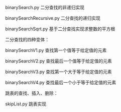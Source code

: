 binarySearch.py  二分查找的非递归实现

binarySearchRecursive.py  二分查找的递归实现

binarySearchSqrt.py  基于二分查找实现求整数的平方根

二分查找的四种变体：

binarySearchV1.py  查找第一个值等于给定值的元素

binarySearchV2.py  查找最后一个值等于给定值的元素

binarySearchV3.py  查找第一个大于等于给定值的元素

binarySearchV4.py  查找最后一个小于等于给定值的元素

跳表的查找、插入、删除：

skipList.py  跳表实现
